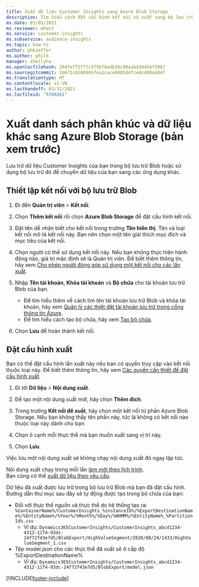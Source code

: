 ```yaml
---
title: Xuất dữ liệu Customer Insights sang Azure Blob Storage
description: Tìm hiểu cách đặt cấu hình kết nối và xuất sang bộ lưu trữ Blob.
ms.date: 03/03/2021
ms.reviewer: mhart
ms.service: customer-insights
ms.subservice: audience-insights
ms.topic: how-to
author: phkieffer
ms.author: philk
manager: shellyha
ms.openlocfilehash: 294feff2f77c3756fbadb36c90aab430454f5967
ms.sourcegitcommit: 1b671c6100991fea1cace04b5d4fcedcd88aa94f
ms.translationtype: HT
ms.contentlocale: vi-VN
ms.lasthandoff: 03/31/2021
ms.locfileid: "5760261"
---
```

# <a name="export-segment-list-and-other-data-to-azure-blob-storage-preview"></a>Xuất danh sách phân khúc và dữ liệu khác sang Azure Blob Storage (bản xem trước)

Lưu trữ dữ liệu Customer Insights của bạn trong bộ lưu trữ Blob hoặc sử dụng bộ lưu trữ đó để chuyển dữ liệu của bạn sang các ứng dụng khác.

## <a name="set-up-the-connection-to-blob-storage"></a>Thiết lập kết nối với bộ lưu trữ Blob

1. Đi đến **Quản trị viên** > **Kết nối**.

1. Chọn **Thêm kết nối** rồi chọn **Azure Blob Storage** để đặt cấu hình kết nối.

1. Đặt tên dễ nhận biết cho kết nối trong trường **Tên hiển thị**. Tên và loại kết nối mô tả kết nối này. Bạn nên chọn một tên giải thích mục đích và mục tiêu của kết nối.

1. Chọn người có thể sử dụng kết nối này. Nếu bạn không thực hiện hành động nào, giá trị mặc định sẽ là Quản trị viên. Để biết thêm thông tin, hãy xem [Cho phép người đóng góp sử dụng một kết nối cho các lần xuất](connections.md#allow-contributors-to-use-a-connection-for-exports).

1. Nhập **Tên tài khoản**, **Khóa tài khoản** và **Bộ chứa** cho tài khoản lưu trữ Blob của bạn.
    - Để tìm hiểu thêm về cách tìm tên tài khoản lưu trữ Blob và khóa tài khoản, hãy xem [Quản lý các thiết đặt tài khoản lưu trữ trong cổng thông tin Azure](/azure/storage/common/storage-account-manage).
    - Để tìm hiểu cách tạo bộ chứa, hãy xem [Tạo bộ chứa](/azure/storage/blobs/storage-quickstart-blobs-portal#create-a-container).

1. Chọn **Lưu** để hoàn thành kết nối. 

## <a name="configure-an-export"></a>Đặt cấu hình xuất

Bạn có thể đặt cấu hình lần xuất này nếu bạn có quyền truy cập vào kết nối thuộc loại này. Để biết thêm thông tin, hãy xem [Các quyền cần thiết để đặt cấu hình xuất](export-destinations.md#set-up-a-new-export).

1. Đi tới **Dữ liệu** > **Nội dung xuất**.

1. Để tạo một nội dung xuất mới, hãy chọn **Thêm đích**.

1. Trong trường **Kết nối để xuất**, hãy chọn một kết nối từ phần Azure Blob Storage. Nếu bạn không thấy tên phần này, tức là không có kết nối nào thuộc loại này dành cho bạn.

1. Chọn ô cạnh mỗi thực thể mà bạn muốn xuất sang vị trí này.

1. Chọn **Lưu**.

Việc lưu một nội dung xuất sẽ không chạy nội dung xuất đó ngay lập tức.

Nội dung xuất chạy trong mỗi lần [làm mới theo lịch trình](system.md#schedule-tab).     
Bạn cũng có thể [xuất dữ liệu theo yêu cầu](export-destinations.md#run-exports-on-demand). 

Dữ liệu đã xuất được lưu trữ trong bộ lưu trữ Blob mà bạn đã đặt cấu hình. Đường dẫn thư mục sau đây sẽ tự động được tạo trong bộ chứa của bạn:

- Đối với thực thể nguồn và thực thể do hệ thống tạo ra: `%ContainerName%/CustomerInsights_%instanceID%/%ExportDestinationName%/%EntityName%/%Year%/%Month%/%Day%/%HHMM%/%EntityName%_%PartitionId%.csv`
  - Ví dụ: `Dynamics365CustomerInsights/CustomerInsights_abcd1234-4312-11f4-93dc-24f72f43e7d5/BlobExport/HighValueSegment/2020/08/24/1433/HighValueSegment_1.csv`
- Tệp model.json cho các thực thể đã xuất sẽ ở cấp độ %ExportDestinationName%
  - Ví dụ: `Dynamics365CustomerInsights/CustomerInsights_abcd1234-4312-11f4-93dc-24f72f43e7d5/BlobExport/model.json`

[!INCLUDE[footer-include](../includes/footer-banner.md)]
